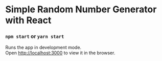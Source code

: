 # Simple Random Number Generator with React

### `npm start` or `yarn start`

Runs the app in development mode.<br>
Open [http://localhost:3000](http://localhost:3000) to view it in the browser.